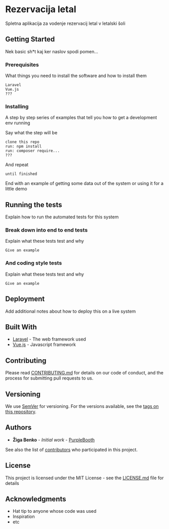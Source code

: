 # Rezervacija letal

Spletna aplikacija za vodenje rezervacij letal v letalski šoli

## Getting Started

Nek basic sh*t kaj ker naslov spodi pomen...

### Prerequisites

What things you need to install the software and how to install them

```
Laravel
Vue.js
???
```

### Installing

A step by step series of examples that tell you how to get a development env running

Say what the step will be

```
clone this repo
run: npm install
run: composer require...
???
```

And repeat

```
until finished
```

End with an example of getting some data out of the system or using it for a little demo

## Running the tests

Explain how to run the automated tests for this system

### Break down into end to end tests

Explain what these tests test and why

```
Give an example
```

### And coding style tests

Explain what these tests test and why

```
Give an example
```

## Deployment

Add additional notes about how to deploy this on a live system

## Built With

* [Laravel](http://www.laravel.com) - The web framework used
* [Vue.js](https://www.vue.com/) - Javascript framework


## Contributing

Please read [CONTRIBUTING.md](https://gist.github.com/PurpleBooth/b24679402957c63ec426) for details on our code of conduct, and the process for submitting pull requests to us.

## Versioning

We use [SemVer](http://semver.org/) for versioning. For the versions available, see the [tags on this repository](https://github.com/your/project/tags). 

## Authors

* **Žiga Benko** - *Initial work* - [PurpleBooth](https://github.com/zigcBenx)

See also the list of [contributors](https://github.com/your/project/contributors) who participated in this project.

## License

This project is licensed under the MIT License - see the [LICENSE.md](LICENSE.md) file for details

## Acknowledgments

* Hat tip to anyone whose code was used
* Inspiration
* etc



